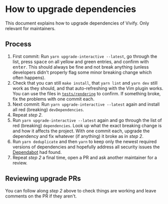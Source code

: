 # How to upgrade dependencies

This document explains how to upgrade dependencies of Vivify. Only relevant for
maintainers.

## Process

1. First commit: Run `yarn upgrade-interactive --latest`, go through the list,
   press <kbd>space</kbd> on all yellow and green entries, and confirm with
   <kbd>enter</kbd>. This should always be fine and not break anything (unless
   developers didn't properly flag some minor breaking change which often
   happens).
2. Check that you can still `make install`, that `yarn lint` and `yarn dev`
   still work as they should, and that auto-refreshing with the Vim plugin
   works. You can use the files in [`tests/rendering`](../tests/rendering) to
   confirm. If something broke, fix the problems with one commit each.
3. Next commit: Run `yarn upgrade-interactive --latest` again and install all
   red (breaking) `devDependencies`.
4. Repeat *step 2*.
5. Run `yarn upgrade-interactive --latest` again and go through the list of red
   (breaking) `dependencies`. Look up what the exact breaking change is and how
   it affects the project. With one commit each, upgrade the dependency and fix
   whatever (if anything) it broke as in *step 2*.
6. Run `yarn deduplicate` and then `yarn` to keep only the newest required
   versions of dependencies and hopefully address all security issues the
   [Dependabot](https://github.com/jannis-baum/Vivify/security/dependabot) had
   found.
7. Repeat *step 2* a final time, open a PR and ask another maintainer for a
   review.

## Reviewing upgrade PRs

You can follow along *step 2* above to check things are working and leave
comments on the PR if they aren't.

